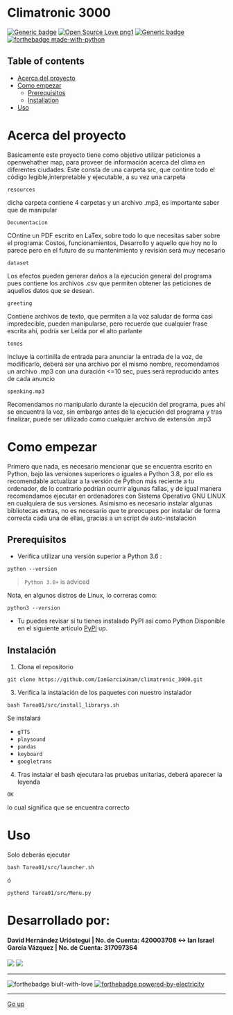 # Climatronic 3000
[![Generic badge](https://img.shields.io/badge/version-3.09.10-<COLOR>.svg)](https://shields.io/)
[![Open Source Love png1](https://badges.frapsoft.com/os/v1/open-source.png?v=103)](https://github.com/ellerbrock/open-source-badges/)
[![Generic badge](https://img.shields.io/badge/contributors-2-blue)](https://shields.io/)  
[![forthebadge made-with-python](https://forthebadge.com/images/badges/made-with-python.svg)](https://www.python.org/)  


## Table of contents
* [Acerca del proyecto](#acerca-del-proyecto)
* [Como empezar](#como-empezar)
  * [Prerequisitos](#prerequisites)
  * [Installation](#installation)
* [Uso](#uso)





# Acerca del proyecto
Basicamente este proyecto tiene como objetivo utilizar peticiones a openwehather map, para proveer de información acerca del clima en diferentes ciudades.
Este consta de una carpeta src, que contine todo el código legible,interpretable y ejecutable, a su vez una carpeta 
```
resources
```

dicha carpeta contiene 4 carpetas y un archivo .mp3, es importante saber que de manipular 

```
Documentacion
```
COntine un PDF escrito en LaTex, sobre todo lo que necesitas saber sobre el programa: Costos, funcionamientos, Desarrollo y aquello que hoy no lo parece pero en el futuro de su mantenimiento y revisión será muy necesario


```
dataset
```
Los efectos pueden generar daños a la ejecución general del programa pues contiene los archivos .csv que permiten obtener las peticiones de aquellos datos que se desean.

```
greeting
```
Contiene archivos de texto, que permiten a la voz saludar de forma  casi impredecible, pueden manipularse, pero recuerde que cualquier frase escrita ahí, podría ser Leída por el alto parlante

```
tones
```
Incluye la cortinilla de entrada para anunciar la entrada de la voz, de modificarlo, deberá ser una archivo por el mismo nombre, recomendamos un archivo .mp3 con una duración <=10 sec, pues será reproducido antes de cada anuncio

```
speaking.mp3
```
Recomendamos no manipularlo durante la ejecución del programa, pues ahí se encuentra la voz, sin embargo antes de la ejecución del programa y tras finalizar, puede ser utilizado como cualquier archivo de extensión .mp3

# Como empezar
Primero que nada, es necesario mencionar que se encuentra escrito en Python, bajo las versiones superiores o iguales a Python 3.8, por ello es recomendable actualizar a la versión de Python más reciente a tu ordenador, de lo contrario podrían ocurrir algunas fallas, y  de igual manera recomendamos ejecutar en ordenadores con Sistema Operativo GNU LINUX en cualquiera de sus versiones. 
Asimismo es necesario instalar algunas bibliotecas extras, no es necesario que te preocupes por instalar de forma correcta cada una de ellas, gracias a un script de auto-instalación


## Prerequisitos
* Verifica utilizar una versión superior a Python 3.6 :
```
python --version
```
> `Python 3.8+` is adviced  

  Nota, en algunos distros de Linux, lo correras como:  
  ```
  python3 --version
  ```


* Tu puedes revisar si tu tienes instalado PyPI así como Python 
  Disponible en el siguiente artículo
  [PyPI](https://www.tecmint.com/install-pip-in-linux/) up.  

## Instalación
1. Clona el repositorio
```
git clone https://github.com/IanGarciaUnam/climatronic_3000.git
```
3. Verifica la instalación de los paquetes con nuestro instalador
  ```
  bash Tarea01/src/install_librarys.sh
  ```
  Se instalará
  * `gTTS`
  * `playsound`
  * `pandas`
  * `keyboard`
  * `googletrans`
 4. Tras instalar el bash ejecutara las pruebas unitarias, deberá aparecer la leyenda
 ```
 OK
 ```
 lo cual significa que se encuentra correcto




# Uso

Solo deberás ejecutar
```
bash Tarea01/src/launcher.sh
```
ó 
```
python3 Tarea01/src/Menu.py
```


# Desarrollado por:
#### David Hernández Urióstegui | No. de Cuenta: 420003708   <-> Ian Israel García Vázquez | No. de Cuenta: 317097364

[<img src="https://img.shields.io/badge/gmail-D14836?&style=for-the-badge&logo=gmail&logoColor=white"/>](https://mail.google.com/mail/?view=cm&source=mailto&to=iangarcia@ciencias.unam.mx)
[<img src="https://img.shields.io/badge/gmail-D14836?&style=for-the-badge&logo=gmail&logoColor=white"/>](https://mail.google.com/mail/?view=cm&source=mailto&to=Dhdezu@ciencias.unam.mx)





---
![forthebadge biult-with-love](https://forthebadge.com/images/badges/built-with-love.svg) 
[![forthebadge powered-by-electricity](https://forthebadge.com/images/badges/powered-by-electricity.svg)](http://ForTheBadge.com)  

---
[Go up](#climatronic-3000)
